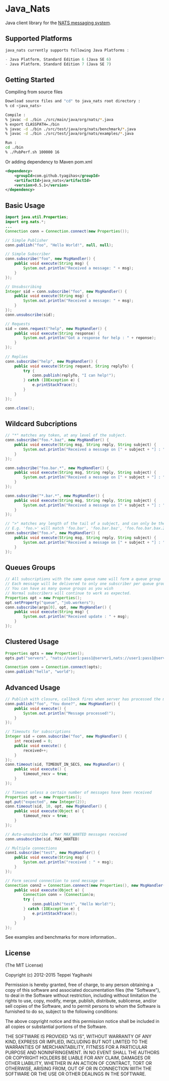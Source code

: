 # Java_Nats

Java client library for the [NATS messaging system](http://nats.io).

## Supported Platforms

```javascript
java_nats currently supports following Java Platforms :

- Java Platform, Standard Edition 6 (Java SE 6)
- Java Platform, Standard Edition 7 (Java SE 7)
```

## Getting Started

Compiling from source files

```bash
Download source files and "cd" to java_nats root directory :
% cd <java_nats>

Compile :
% javac -d ./bin ./src/main/java/org/nats/*.java
% export CLASSPATH=./bin
% javac -d ./bin ./src/test/java/org/nats/benchmark/*.java
% javac -d ./bin ./src/test/java/org/nats/examples/*.java

Run :
cd ./bin
% ./PubPerf.sh 100000 16
```

Or adding dependency to Maven pom.xml

```xml
<dependency>
	<groupId>com.github.tyagihas</groupId>
	<artifactId>java_nats</artifactId>
	<version>0.5.1</version>
</dependency>
```

## Basic Usage

```java
import java.util.Properties;
import org.nats.*;
...
Connection conn = Connection.connect(new Properties());

// Simple Publisher
conn.publish("foo", "Hello World!", null, null);

// Simple Subscriber
conn.subscribe("foo", new MsgHandler() {
	public void execute(String msg) {
		System.out.println("Received a message: " + msg);
	}
});

// Unsubscribing
Integer sid = conn.subscribe("foo", new MsgHandler() {
	public void execute(String msg) {
		System.out.println("Received a message: " + msg);
	}
});		
conn.unsubscribe(sid);

// Requests
sid = conn.request("help", new MsgHandler() {
	public void execute(String response) {
		System.out.println("Got a response for help : " + reponse);
	}
});
		
// Replies
conn.subscribe("help", new MsgHandler() {
	public void execute(String request, String replyTo) {
		try {
			conn.publish(replyTo, "I can help!");
		} catch (IOException e) {
			e.printStackTrace();
		}				
	}
});		

conn.close();
```

## Wildcard Subcriptions

```java
// "*" matches any token, at any level of the subject.
conn.subscribe("foo.*.baz", new MsgHandler() {
	public void execute(String msg, String reply, String subject) {
		System.out.println("Received a message on [" + subject + "] : " + msg);
	}
});

conn.subscribe("foo.bar.*", new MsgHandler() {
	public void execute(String msg, String reply, String subject) {
		System.out.println("Received a message on [" + subject + "] : " + msg);
	}
});

conn.subscribe("*.bar.*", new MsgHandler() {
	public void execute(String msg, String reply, String subject) {
		System.out.println("Received a message on [" + subject + "] : " + msg);
	}
});

// ">" matches any length of the tail of a subject, and can only be the last token
// E.g. 'foo.>' will match 'foo.bar', 'foo.bar.baz', 'foo.foo.bar.bax.22'
conn.subscribe("foo.>", new MsgHandler() {
	public void execute(String msg, String reply, String subject) {
		System.out.println("Received a message on [" + subject + "] : " + msg);
	}
});
```

## Queues Groups

```java
// All subscriptions with the same queue name will form a queue group
// Each message will be delivered to only one subscriber per queue group, queuing semantics
// You can have as many queue groups as you wish
// Normal subscribers will continue to work as expected.
Properties opt = new Properties();
opt.setProperty("queue", "job.workers");
conn.subscribe(args[0], opt, new MsgHandler() {
	public void execute(String msg) {
		System.out.println("Received update : " + msg);
	}
});
```

## Clustered Usage

```java
Properties opts = new Properties();
opts.put("servers", "nats://user1:pass1@server1,nats://user1:pass1@server2:4243");

Connection conn = Connection.connect(opts);
conn.publish("hello", "world");

```

## Advanced Usage

```java
// Publish with closure, callback fires when server has processed the message
conn.publish("foo", "You done?", new MsgHandler() {
	public void execute() {
		System.out.println("Message processed!");
	}
});

// Timeouts for subscriptions
Integer sid = conn.subscribe("foo", new MsgHandler() {
	int received = 0;
	public void execute() {
		received++;
	}
});
conn.timeout(sid, TIMEOUT_IN_SECS, new MsgHandler() {
	public void execute() {
		timeout_recv = true;
	}
});

// Timeout unless a certain number of messages have been received
Properties opt = new Properties();
opt.put("expected", new Integer(2));
conn.timeout(sid, 10, opt, new MsgHandler() {
	public void execute(Object o) {
		timeout_recv = true;
	}
});

// Auto-unsubscribe after MAX_WANTED messages received
conn.unsubscribe(sid, MAX_WANTED)

// Multiple connections
conn1.subscribe("test", new MsgHandler() {
	public void execute(String msg) {
    	System.out.println("received : " + msg);
    }
});

// Form second connection to send message on
Connection conn2 = Connection.connect(new Properties(), new MsgHandler() {
	public void execute(Object o) {
		Connection conn = (Connection)o;
		try {
			conn.publish("test", "Hello World!");
		} catch (IOException e) {
			e.printStackTrace();
		}
	}
});
```

See examples and benchmarks for more information..

## License

(The MIT License)

Copyright (c) 2012-2015 Teppei Yagihashi

Permission is hereby granted, free of charge, to any person obtaining a copy
of this software and associated documentation files (the "Software"), to
deal in the Software without restriction, including without limitation the
rights to use, copy, modify, merge, publish, distribute, sublicense, and/or
sell copies of the Software, and to permit persons to whom the Software is
furnished to do so, subject to the following conditions:

The above copyright notice and this permission notice shall be included in
all copies or substantial portions of the Software.

THE SOFTWARE IS PROVIDED "AS IS", WITHOUT WARRANTY OF ANY KIND, EXPRESS OR
IMPLIED, INCLUDING BUT NOT LIMITED TO THE WARRANTIES OF MERCHANTABILITY,
FITNESS FOR A PARTICULAR PURPOSE AND NONINFRINGEMENT. IN NO EVENT SHALL THE
AUTHORS OR COPYRIGHT HOLDERS BE LIABLE FOR ANY CLAIM, DAMAGES OR OTHER
LIABILITY, WHETHER IN AN ACTION OF CONTRACT, TORT OR OTHERWISE, ARISING
FROM, OUT OF OR IN CONNECTION WITH THE SOFTWARE OR THE USE OR OTHER DEALINGS
IN THE SOFTWARE.


